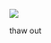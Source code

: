 ![](https://res.cloudinary.com/dqfpwqvpe/image/upload/v1748099336/rm5rvcncvqqjmrybzcx3.png)


thaw out